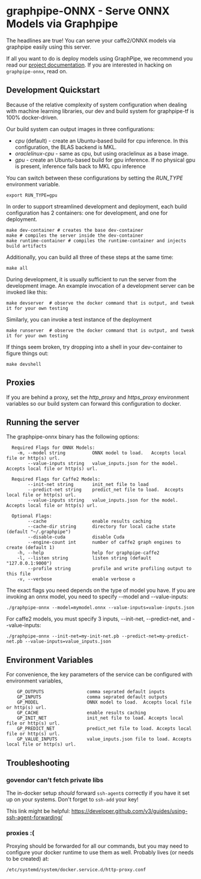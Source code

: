 # graphpipe-ONNX - Serve ONNX Models via Graphpipe

The headlines are true! You can serve your caffe2/ONNX models via graphpipe
easily using this server.

If all you want to do is deploy models using GraphPipe, we recommend you read 
our [project documentation](https://oracle.github.io/graphpipe/).  If you are
interested in hacking on `graphpipe-onnx`, read on.

## Development Quickstart
Because of the relative complexity of system configuration when dealing with machine
learning libraries, our dev and build system for graphpipe-tf is 100% docker-driven.

Our build system can output images in three configurations:

* *cpu* (default) - create an Ubuntu-based build for cpu inference.  In this configuration, the BLAS backend is MKL.
* *oraclelinux-cpu* - same as cpu, but using oraclelinux as a base image.
* *gpu* - create an Ubuntu-based build for gpu inference.  If no physical gpu is present, inference falls back to 
  MKL cpu inference

You can switch between these configurations by setting the *RUN_TYPE* environment variable.

```
export RUN_TYPE=gpu
```

In order to support streamlined development and deployment, each build configuration
has 2 containers: one for development, and one for deployment.
```
make dev-container # creates the base dev-container
make # compiles the server inside the dev-container
make runtime-container # compiles the runtime-container and injects build artifacts
```

Additionally, you can build all three of these steps at the same time:
```
make all
```

During development, it is usually sufficient to run the server from the development image.
An example invocation of a development server can be invoked like this:
```
make devserver  # observe the docker command that is output, and tweak it for your own testing
```

Similarly, you can invoke a test instance of the deployment
```
make runserver  # observe the docker command that is output, and tweak it for your own testing
```

If things seem broken, try dropping into a shell in your dev-container to figure things out:

```
make devshell
```

## Proxies
If you are behind a proxy, set the *http_proxy* and *https_proxy* environment variables so our build system
can forward this configuration to docker.

## Running the server
The graphpipe-onnx binary has the following options:

```
  Required Flags for ONNX Models:
    -m, --model string          ONNX model to load.   Accepts local file or http(s) url.
        --value-inputs string   value_inputs.json for the model.  Accepts local file or http(s) url.

  Required Flags for Caffe2 Models:
        --init-net string       init_net file to load
        --predict-net string    predict_net file to load.  Accepts local file or http(s) url.
        --value-inputs string   value_inputs.json for the model.  Accepts local file or http(s) url.

  Optional Flags:
        --cache                 enable results caching
        --cache-dir string      directory for local cache state (default "~/.graphpipe")
        --disable-cuda          disable Cuda
        --engine-count int      number of caffe2 graph engines to create (default 1)
    -h, --help                  help for graphpipe-caffe2
    -l, --listen string         listen string (default "127.0.0.1:9000")
        --profile string        profile and write profiling output to this file
    -v, --verbose               enable verbose o
```

The exact flags you need depends on the type of model you have.  If you are invoking an onnx model, you need
to specify --model and --value-inputs:
```
./graphpipe-onnx --model=mymodel.onnx --value-inputs=value-inputs.json
```

For caffe2 models, you must specify 3 inputs, --init-net, --predict-net, and --value-inputs:
```
./graphpipe-onnx --init-net=my-init-net.pb --predict-net=my-predict-net.pb --value-inputs=value_inputs.json
```

## Environment Variables
For convenience, the key parameters of the service can be configured with environment variables,

```
    GP_OUTPUTS                comma seprated default inputs
    GP_INPUTS                 comma seprated default outputs
    GP_MODEL                  ONNX model to load.  Accepts local file or http(s) url.
    GP_CACHE                  enable results caching
    GP_INIT_NET               init_net file to load. Accepts local file or http(s) url.
    GP_PREDICT_NET            predict_net file to load. Accepts local file or http(s) url.
    GP_VALUE_INPUTS           value_inputs.json file to load. Accepts local file or http(s) url.
```


## Troubleshooting

### govendor can't fetch private libs
The in-docker setup _should_ forward `ssh-agent`s correctly if you
have it set up on your systems. Don't forget to `ssh-add` your key!

This link might be helpful: https://developer.github.com/v3/guides/using-ssh-agent-forwarding/

### proxies :(
Proxying should be forwarded for all our commands, but you may need
to configure your docker runtime to use them as well. Probably lives
(or needs to be created) at:

  `/etc/systemd/system/docker.service.d/http-proxy.conf`

